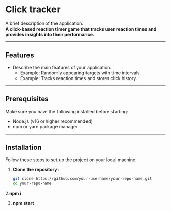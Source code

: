 # Click tracker 

A brief description of the application.  
**A click-based reaction timer game that tracks user reaction times and provides insights into their performance.**

---

## Features

- Describe the main features of your application.
  - Example: Randomly appearing targets with time intervals.
  - Example: Tracks reaction times and stores click history.

---

## Prerequisites

Make sure you have the following installed before starting:

- Node.js (v16 or higher recommended)
- npm or yarn package manager

---

## Installation

Follow these steps to set up the project on your local machine:

1. **Clone the repository:**
   ```bash
   git clone https://github.com/your-username/your-repo-name.git
   cd your-repo-name
2.**npm i**

3. **npm start**

